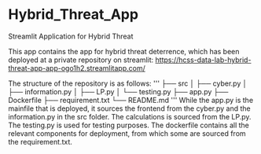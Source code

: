 # Hybrid_Threat_App
Streamlit Application for Hybrid Threat

This app contains the app for hybrid threat deterrence, which has been deployed at a private repository on streamlit: https://hcss-data-lab-hybrid-threat-app-app-ogo1h2.streamlitapp.com/

The structure of the repository is as follows:
'''
├── src
│   ├── cyber.py
│   ├── information.py
│   ├── LP.py
│   └── testing.py
├── app.py
├── Dockerfile
├── requirement.txt
└── README.md
'''
While the app.py is the mainfile that is deployed, it sources the frontend from the cyber.py and the information.py in the src folder. The calculations is sourced from the LP.py. The testing.py is used for testing purposes.
The dockerfile contains all the relevant components for deployment, from which some are sourced from the requirement.txt.
